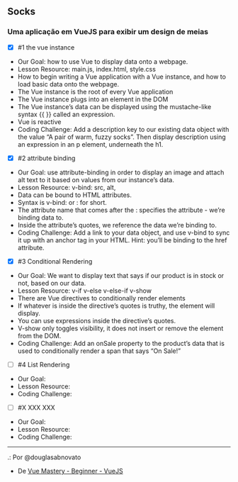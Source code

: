 ## Socks
### Uma aplicação em VueJS para exibir um design de meias

- [x] #1 the vue instance
- Our Goal: how to use Vue to display data onto a webpage.
- Lesson Resource: main.js, index.html, style.css
- How to begin writing a Vue application with a Vue instance, and how to load basic data onto the webpage.
- The Vue instance is the root of every Vue application
- The Vue instance plugs into an element in the DOM
- The Vue instance’s data can be displayed using the mustache-like syntax {{ }} called an expression.
- Vue is reactive
- Coding Challenge: Add a description key to our existing data object with the value “A pair of warm, fuzzy socks”. Then display description using an expression in an p element, underneath the h1.

- [x] #2 attribute binding 
- Our Goal: use attribute-binding in order to display an image and attach alt text to it based on values from our instance’s data.
- Lesson Resource: v-bind: src, alt, 
- Data can be bound to HTML attributes.
- Syntax is v-bind: or : for short.
- The attribute name that comes after the : specifies the attribute - we’re binding data to.
- Inside the attribute’s quotes, we reference the data we’re binding to.
- Coding Challenge: Add a link to your data object, and use v-bind to sync it up with an anchor tag in your HTML. Hint: you’ll be binding to the href attribute.

- [x] #3 Conditional Rendering 
- Our Goal: We want to display text that says if our product is in stock or not, based on our data.
- Lesson Resource: v-if v-else v-else-if v-show
- There are Vue directives to conditionally render elements
- If whatever is inside the directive’s quotes is truthy, the element will display.
- You can use expressions inside the directive’s quotes.
- V-show only toggles visibility, it does not insert or remove the element from the DOM.
- Coding Challenge: Add an onSale property to the product’s data that is used to conditionally render a span that says “On Sale!”

- [ ] #4 List Rendering 
- Our Goal:
- Lesson Resource:
- Coding Challenge:

- [ ] #X XXX XXX 
- Our Goal:
- Lesson Resource:
- Coding Challenge:

---

.: Por @douglasabnovato
- De [Vue Mastery - Beginner - VueJS](https://www.vuemastery.com/courses-path/beginner)